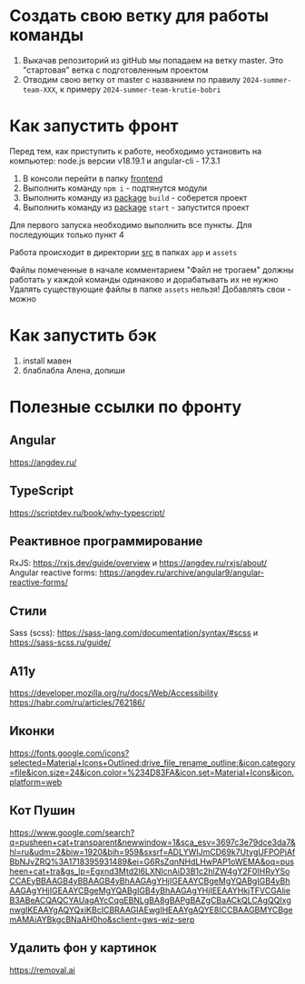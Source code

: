 # Создать свою ветку для работы команды
1. Выкачав репозиторий из gitHub мы попадаем на ветку master. Это "стартовая" ветка с подготовленным проектом
2. Отводим свою ветку от master с названием по правилу `2024-summer-team-XXX`, к примеру `2024-summer-team-krutie-bobri`

# Как запустить фронт
Перед тем, как приступить к работе, необходимо установить на компьютер:
node.js версии v18.19.1 и angular-cli - 17.3.1

1. В консоли перейти в папку [frontend](./frontend)
2. Выполнить команду `npm i` - подтянутся модули
3. Выполнить команду из [package](./frontend/package.json) `build` - соберется проект
4. Выполнить команду из [package](./frontend/package.json) `start` - запустится проект

Для первого запуска необходимо выполнить все пункты.
Для последующих только пункт 4

Работа происходит в директории [src](./frontend/src) в папках `app` и `assets`

Файлы помеченные в начале комментарием "Файл не трогаем" должны работать у каждой команды одинаково и дорабатывать их не нужно
Удалять существующие файлы в папке `assets` нельзя! Добавлять свои - можно

# Как запустить бэк
1. install мавен
2. блаблабла Алена, допиши

# Полезные ссылки по фронту
## Angular
https://angdev.ru/
## TypeScript
https://scriptdev.ru/book/why-typescript/
## Реактивное программирование
RxJS: https://rxjs.dev/guide/overview и https://angdev.ru/rxjs/about/
Angular reactive forms: https://angdev.ru/archive/angular9/angular-reactive-forms/
## Стили
Sass (scss): https://sass-lang.com/documentation/syntax/#scss и https://sass-scss.ru/guide/
## A11y
https://developer.mozilla.org/ru/docs/Web/Accessibility
https://habr.com/ru/articles/762186/
## Иконки
https://fonts.google.com/icons?selected=Material+Icons+Outlined:drive_file_rename_outline:&icon.category=file&icon.size=24&icon.color=%234D83FA&icon.set=Material+Icons&icon.platform=web
## Кот Пушин
https://www.google.com/search?q=pusheen+cat+transparent&newwindow=1&sca_esv=3697c3e79dce3da7&hl=ru&udm=2&biw=1920&bih=959&sxsrf=ADLYWIJmCD69k7UtygUFPOPjAfBbNJvZRQ%3A1718395931489&ei=G6RsZqnNHdLHwPAP1oWEMA&oq=pusheen+cat+tra&gs_lp=Egxnd3Mtd2l6LXNlcnAiD3B1c2hlZW4gY2F0IHRyYSoCCAEyBBAAGB4yBBAAGB4yBhAAGAgYHjIGEAAYCBgeMgYQABgIGB4yBhAAGAgYHjIGEAAYCBgeMgYQABgIGB4yBhAAGAgYHjIEEAAYHkjTFVCGAlieB3ABeACQAQCYAUagAYcCqgEBNLgBA8gBAPgBAZgCBaACkQLCAgQQIxgnwgIKEAAYgAQYQxiKBcICBRAAGIAEwgIHEAAYgAQYE8ICCBAAGBMYCBgemAMAiAYBkgcBNaAH0ho&sclient=gws-wiz-serp
## Удалить фон у картинок
https://removal.ai
